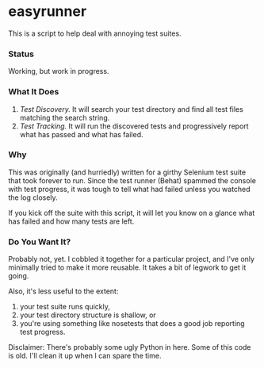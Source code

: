 easyrunner
==========

This is a script to help deal with annoying test suites.

### Status
Working, but work in progress.

### What It Does

1. *Test Discovery.* It will search your test directory and find all test files matching the search string.
2. *Test Tracking.* It will run the discovered tests and progressively report what has passed and what has failed. 

### Why
This was originally (and hurriedly) written for a girthy Selenium test suite that took forever to run. Since the test runner (Behat) spammed the console with test progress, it was tough to tell what had failed unless you watched the log closely.

If you kick off the suite with this script, it will let you know on a glance what has failed and how many tests are left.

### Do You Want It?
Probably not, yet. I cobbled it together for a particular project, and I've only minimally tried to make it more reusable. It takes a bit of legwork to get it going.

Also, it's less useful to the extent:

1. your test suite runs quickly,
2. your test directory structure is shallow, or
2. you're using something like nosetests that does a good job reporting test progress.


Disclaimer: There's probably some ugly Python in here. Some of this code is old. I'll clean it up when I can spare the time.
